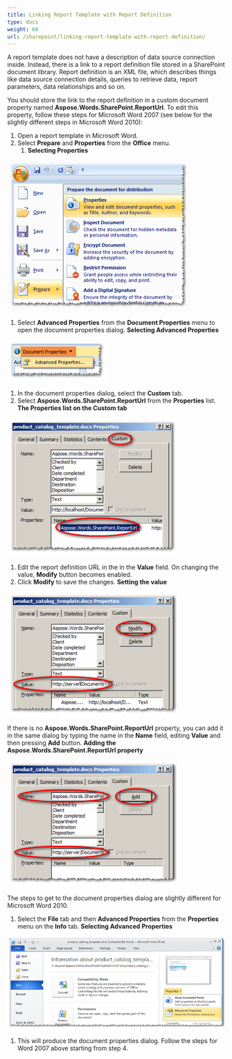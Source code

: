 ```yaml
---
title: Linking Report Template with Report Definition
type: docs
weight: 60
url: /sharepoint/linking-report-template-with-report-definition/
---
```


A report template does not have a description of data source connection inside. Instead, there is a link to a report definition file stored in a SharePoint document library. Report definition is an XML file, which describes things like data source connection details, queries to retrieve data, report parameters, data relationships and so on.

You should store the link to the report definition in a custom document property named **Aspose.Words.SharePoint.ReportUrl**. To edit this property, follow these steps for Microsoft Word 2007 (see below for the slightly different steps in Microsoft Word 2010):

1. Open a report template in Microsoft Word.
1. Select **Prepare** and **Properties** from the **Office** menu.
   1. **Selecting Properties** 

![todo:image_alt_text](linking-report-template-with-report-definition_1.png)

1. Select **Advanced Properties** from the **Document Properties** menu to open the document properties dialog. 
   **Selecting Advanced Properties** 

![todo:image_alt_text](linking-report-template-with-report-definition_2.png)

1. In the document properties dialog, select the **Custom** tab.
1. Select **Aspose.Words.SharePoint.ReportUrl** from the **Properties** list. 
   **The Properties list on the Custom tab** 

![todo:image_alt_text](linking-report-template-with-report-definition_3.png)

1. Edit the report definition URL in the in the **Value** field. On changing the value, **Modify** button becomes enabled.
1. Click **Modify** to save the changes. 
   **Setting the value** 

![todo:image_alt_text](linking-report-template-with-report-definition_4.png)



If there is no **Aspose.Words.SharePoint.ReportUrl** property, you can add it in the same dialog by typing the name in the **Name** field, editing **Value** and then pressing **Add** button. 
**Adding the Aspose.Words.SharePoint.ReportUrl property** 

![todo:image_alt_text](linking-report-template-with-report-definition_5.png)



The steps to get to the document properties dialog are slightly different for Microsoft Word 2010.

1. Select the **File** tab and then **Advanced Properties** from the **Properties** menu on the **Info** tab. 
   **Selecting Advanced Properties** 

![todo:image_alt_text](linking-report-template-with-report-definition_6.png)

1. This will produce the document properties dialog. Follow the steps for Word 2007 above starting from step 4.
